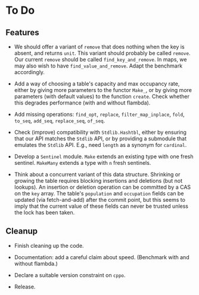 # To Do

## Features

* We should offer a variant of `remove` that does nothing
  when the key is absent, and returns `unit`.
  This variant should probably be called `remove`.
  Our current `remove` should be called `find_key_and_remove`.
  In maps, we may also wish to have `find_value_and_remove`.
  Adapt the benchmark accordingly.

* Add a way of choosing a table's capacity and max occupancy rate,
  either by giving more parameters to the functor `Make_`,
  or by giving more parameters (with default values) to the function `create`.
  Check whether this degrades performance (with and without flambda).

* Add missing operations:
  `find_opt`,
  `replace`,
  `filter_map_inplace`,
  `fold`,
  `to_seq`, `add_seq`, `replace_seq`, `of_seq`.

* Check (improve) compatibility with `Stdlib.Hashtbl`,
  either by ensuring that our API matches the `Stdlib` API,
  or by providing a submodule that emulates the `Stdlib` API.
  E.g., need `length` as a synonym for `cardinal`.

* Develop a `Sentinel` module.
  `Make` extends an existing type with one fresh sentinel.
  `MakeMany` extends a type with `n` fresh sentinels.

* Think about a concurrent variant of this data structure.
  Shrinking or growing the table requires blocking
  insertions and deletions (but not lookups).
  An insertion or deletion operation can be committed by
  a CAS on the `key` array. The table's `population` and
  `occupation` fields can be updated (via fetch-and-add)
  after the commit point, but this seems to imply that
  the current value of these fields can never be trusted
  unless the lock has been taken.

## Cleanup

* Finish cleaning up the code.

* Documentation: add a careful claim about speed. (Benchmark with and without flambda.)

* Declare a suitable version constraint on `cppo`.

* Release.
